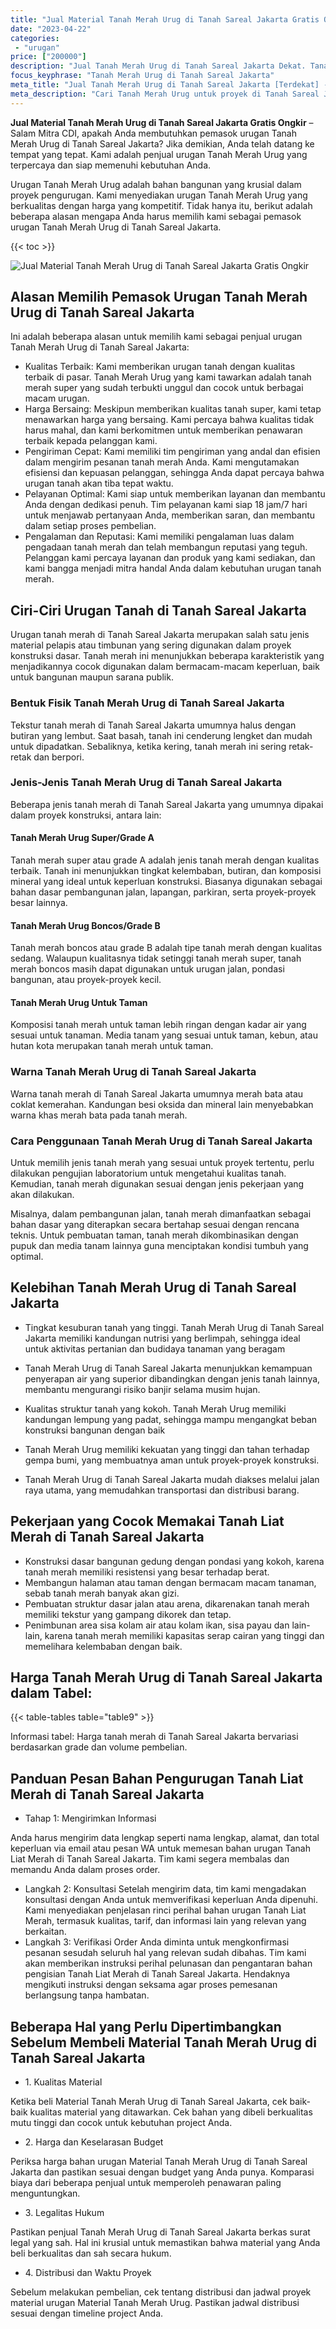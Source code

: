 ```yaml
---
title: "Jual Material Tanah Merah Urug di Tanah Sareal Jakarta Gratis Ongkir"
date: "2023-04-22"
categories:
 - "urugan"
price: ["200000"]
description: "Jual Tanah Merah Urug di Tanah Sareal Jakarta Dekat. Tanah Merah Urug ini sering digunakan dalam proyek konstruksi sebagai material timbunan yang unggul dan tepat guna. Kontak kami untuk mendapatkan informasi lebih lanjut."
focus_keyphrase: "Tanah Merah Urug di Tanah Sareal Jakarta"
meta_title: "Jual Tanah Merah Urug di Tanah Sareal Jakarta [Terdekat] - CDI"
meta_description: "Cari Tanah Merah Urug untuk proyek di Tanah Sareal Jakarta? Kami memiliki Tanah Merah Urug berkualitas untuk penimbunan lahan. Raih penawaran terbaik sekarang."
---
```


**Jual Material Tanah Merah Urug di Tanah Sareal Jakarta Gratis Ongkir** – Salam Mitra CDI, apakah Anda membutuhkan pemasok urugan Tanah Merah Urug di Tanah Sareal Jakarta? Jika demikian, Anda telah datang ke tempat yang tepat. Kami adalah penjual urugan Tanah Merah Urug yang terpercaya dan siap memenuhi kebutuhan Anda.

Urugan Tanah Merah Urug adalah bahan bangunan yang krusial dalam proyek pengurugan. Kami menyediakan urugan Tanah Merah Urug yang berkualitas dengan harga yang kompetitif. Tidak hanya itu, berikut adalah beberapa alasan mengapa Anda harus memilih kami sebagai pemasok urugan Tanah Merah Urug di Tanah Sareal Jakarta.

{{< toc >}}

![Jual Material Tanah Merah Urug di Tanah Sareal Jakarta Gratis Ongkir](/images/tanah/tanah-urug-06.jpg)

## Alasan Memilih Pemasok Urugan Tanah Merah Urug di Tanah Sareal Jakarta

Ini adalah beberapa alasan untuk memilih kami sebagai penjual urugan Tanah Merah Urug di Tanah Sareal Jakarta:

*   Kualitas Terbaik: Kami memberikan urugan tanah dengan kualitas terbaik di pasar. Tanah Merah Urug yang kami tawarkan adalah tanah merah super yang sudah terbukti unggul dan cocok untuk berbagai macam urugan.
*   Harga Bersaing: Meskipun memberikan kualitas tanah super, kami tetap menawarkan harga yang bersaing. Kami percaya bahwa kualitas tidak harus mahal, dan kami berkomitmen untuk memberikan penawaran terbaik kepada pelanggan kami.
*   Pengiriman Cepat: Kami memiliki tim pengiriman yang andal dan efisien dalam mengirim pesanan tanah merah Anda. Kami mengutamakan efisiensi dan kepuasan pelanggan, sehingga Anda dapat percaya bahwa urugan tanah akan tiba tepat waktu.
*   Pelayanan Optimal: Kami siap untuk memberikan layanan dan membantu Anda dengan dedikasi penuh. Tim pelayanan kami siap 18 jam/7 hari untuk menjawab pertanyaan Anda, memberikan saran, dan membantu dalam setiap proses pembelian.
*   Pengalaman dan Reputasi: Kami memiliki pengalaman luas dalam pengadaan tanah merah dan telah membangun reputasi yang teguh. Pelanggan kami percaya layanan dan produk yang kami sediakan, dan kami bangga menjadi mitra handal Anda dalam kebutuhan urugan tanah merah.

## Ciri-Ciri Urugan Tanah di Tanah Sareal Jakarta

Urugan tanah merah di Tanah Sareal Jakarta merupakan salah satu jenis material pelapis atau timbunan yang sering digunakan dalam proyek konstruksi dasar. Tanah merah ini menunjukkan beberapa karakteristik yang menjadikannya cocok digunakan dalam bermacam-macam keperluan, baik untuk bangunan maupun sarana publik.

### Bentuk Fisik Tanah Merah Urug di Tanah Sareal Jakarta

Tekstur tanah merah di Tanah Sareal Jakarta umumnya halus dengan butiran yang lembut. Saat basah, tanah ini cenderung lengket dan mudah untuk dipadatkan. Sebaliknya, ketika kering, tanah merah ini sering retak-retak dan berpori.

### Jenis-Jenis Tanah Merah Urug di Tanah Sareal Jakarta

Beberapa jenis tanah merah di Tanah Sareal Jakarta yang umumnya dipakai dalam proyek konstruksi, antara lain:

#### Tanah Merah Urug Super/Grade A

Tanah merah super atau grade A adalah jenis tanah merah dengan kualitas terbaik. Tanah ini menunjukkan tingkat kelembaban, butiran, dan komposisi mineral yang ideal untuk keperluan konstruksi. Biasanya digunakan sebagai bahan dasar pembangunan jalan, lapangan, parkiran, serta proyek-proyek besar lainnya.

#### Tanah Merah Urug Boncos/Grade B

Tanah merah boncos atau grade B adalah tipe tanah merah dengan kualitas sedang. Walaupun kualitasnya tidak setinggi tanah merah super, tanah merah boncos masih dapat digunakan untuk urugan jalan, pondasi bangunan, atau proyek-proyek kecil.

#### Tanah Merah Urug Untuk Taman

Komposisi tanah merah untuk taman lebih ringan dengan kadar air yang sesuai untuk tanaman. Media tanam yang sesuai untuk taman, kebun, atau hutan kota merupakan tanah merah untuk taman.

### Warna Tanah Merah Urug di Tanah Sareal Jakarta

Warna tanah merah di Tanah Sareal Jakarta umumnya merah bata atau coklat kemerahan. Kandungan besi oksida dan mineral lain menyebabkan warna khas merah bata pada tanah merah.

### Cara Penggunaan Tanah Merah Urug di Tanah Sareal Jakarta

Untuk memilih jenis tanah merah yang sesuai untuk proyek tertentu, perlu dilakukan pengujian laboratorium untuk mengetahui kualitas tanah. Kemudian, tanah merah digunakan sesuai dengan jenis pekerjaan yang akan dilakukan.

Misalnya, dalam pembangunan jalan, tanah merah dimanfaatkan sebagai bahan dasar yang diterapkan secara bertahap sesuai dengan rencana teknis. Untuk pembuatan taman, tanah merah dikombinasikan dengan pupuk dan media tanam lainnya guna menciptakan kondisi tumbuh yang optimal.

## Kelebihan Tanah Merah Urug di Tanah Sareal Jakarta

*   Tingkat kesuburan tanah yang tinggi. Tanah Merah Urug di Tanah Sareal Jakarta memiliki kandungan nutrisi yang berlimpah, sehingga ideal untuk aktivitas pertanian dan budidaya tanaman yang beragam

*   Tanah Merah Urug di Tanah Sareal Jakarta menunjukkan kemampuan penyerapan air yang superior dibandingkan dengan jenis tanah lainnya, membantu mengurangi risiko banjir selama musim hujan.
*   Kualitas struktur tanah yang kokoh. Tanah Merah Urug memiliki kandungan lempung yang padat, sehingga mampu mengangkat beban konstruksi bangunan dengan baik

*   Tanah Merah Urug memiliki kekuatan yang tinggi dan tahan terhadap gempa bumi, yang membuatnya aman untuk proyek-proyek konstruksi.
*   Tanah Merah Urug di Tanah Sareal Jakarta mudah diakses melalui jalan raya utama, yang memudahkan transportasi dan distribusi barang.

## Pekerjaan yang Cocok Memakai Tanah Liat Merah di Tanah Sareal Jakarta

*   Konstruksi dasar bangunan gedung dengan pondasi yang kokoh, karena tanah merah memiliki resistensi yang besar terhadap berat.
*   Membangun halaman atau taman dengan bermacam macam tanaman, sebab tanah merah banyak akan gizi.
*   Pembuatan struktur dasar jalan atau arena, dikarenakan tanah merah memiliki tekstur yang gampang dikorek dan tetap.
*   Penimbunan area sisa kolam air atau kolam ikan, sisa payau dan lain-lain, karena tanah merah memiliki kapasitas serap cairan yang tinggi dan memelihara kelembaban dengan baik.

## Harga Tanah Merah Urug di Tanah Sareal Jakarta dalam Tabel:

{{< table-tables table="table9" >}}

Informasi tabel: Harga tanah merah di Tanah Sareal Jakarta bervariasi berdasarkan grade dan volume pembelian.

## Panduan Pesan Bahan Pengurugan Tanah Liat Merah di Tanah Sareal Jakarta

*   Tahap 1: Mengirimkan Informasi

Anda harus mengirim data lengkap seperti nama lengkap, alamat, dan total keperluan via email atau pesan WA untuk memesan bahan urugan Tanah Liat Merah di Tanah Sareal Jakarta. Tim kami segera membalas dan memandu Anda dalam proses order.
*   Langkah 2: Konsultasi
Setelah mengirim data, tim kami mengadakan konsultasi dengan Anda untuk memverifikasi keperluan Anda dipenuhi. Kami menyediakan penjelasan rinci perihal bahan urugan Tanah Liat Merah, termasuk kualitas, tarif, dan informasi lain yang relevan yang berkaitan.
*   Langkah 3: Verifikasi Order
Anda diminta untuk mengkonfirmasi pesanan sesudah seluruh hal yang relevan sudah dibahas. Tim kami akan memberikan instruksi perihal pelunasan dan pengantaran bahan pengisian Tanah Liat Merah di Tanah Sareal Jakarta. Hendaknya mengikuti instruksi dengan seksama agar proses pemesanan berlangsung tanpa hambatan.

## Beberapa Hal yang Perlu Dipertimbangkan Sebelum Membeli Material Tanah Merah Urug di Tanah Sareal Jakarta

*   1\. Kualitas Material

Ketika beli Material Tanah Merah Urug di Tanah Sareal Jakarta, cek baik-baik kualitas material yang ditawarkan. Cek bahan yang dibeli berkualitas mutu tinggi dan cocok untuk kebutuhan project Anda.
*   2\. Harga dan Keselarasan Budget

Periksa harga bahan urugan Material Tanah Merah Urug di Tanah Sareal Jakarta dan pastikan sesuai dengan budget yang Anda punya. Komparasi biaya dari beberapa penjual untuk memperoleh penawaran paling menguntungkan.
*   3\. Legalitas Hukum

Pastikan penjual Tanah Merah Urug di Tanah Sareal Jakarta berkas surat legal yang sah. Hal ini krusial untuk memastikan bahwa material yang Anda beli berkualitas dan sah secara hukum.
*   4\. Distribusi dan Waktu Proyek

Sebelum melakukan pembelian, cek tentang distribusi dan jadwal proyek material urugan Material Tanah Merah Urug. Pastikan jadwal distribusi sesuai dengan timeline project Anda.